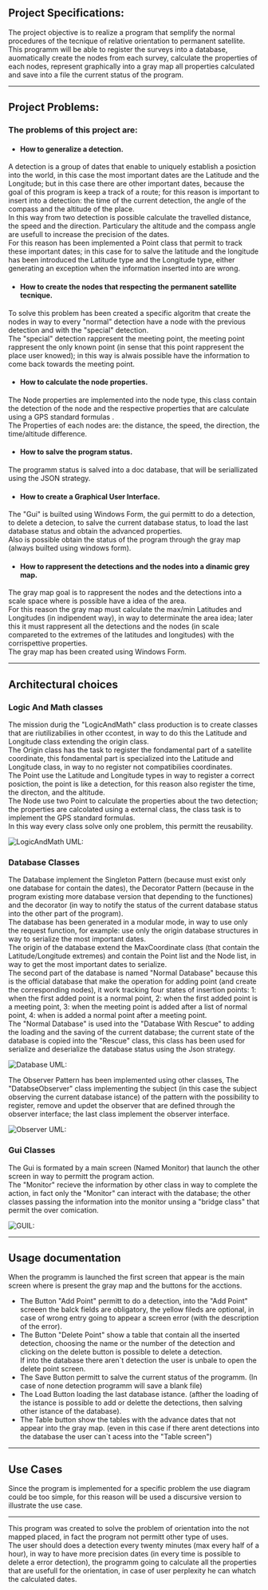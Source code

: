 ## Project Specifications:

The project objective is to realize a program that semplify the normal procedures of the tecnique of relative orientation to permanent satellite.<br>
This programm will be able to register the surveys into a database, auomatically create the nodes from each survey, calculate the properties of each nodes, 
represent graphically into a gray map all properties calculated and save into a file the current status of the program.

____
## Project Problems: 

### The problems of this project are:<br>

- #### How to generalize a detection.

A detection is a group of dates that enable to uniquely establish a posiction into the world, in this case the most important dates are the Latitude and the Longitude; 
but in this case there are other important dates, because the goal of this program is keep a track of a route; for this reason is important to insert into a detection: 
the time of the current detection, the angle of the compass and the altitude of the place.<br>
In this way from two detection is possible calculate the travelled distance, the speed and the direction. Particulary the altitude and the compass angle are usefull 
to increase the precision of the dates.<br>
For this reason has been implemented a Point class that permit to track these important dates; in this case for to salve the latitude and the longitude has been introduced 
the Latitude type and the Longitude type, either generating an exception when the information inserted into are wrong.

- #### How to create the nodes that respecting the permanent satellite tecnique.

To solve this problem has been created a specific algoritm that create the nodes in way to every "normal" detection have a node with the  previous detection 
and with the "special" detection.<br>
The "special" detection rappresent the meeting point, the meeting point rappresent the only known point (in sense that this point rappresent the place user knowed); 
in this way is alwais possible have the information to come back towards the meeting point.

- #### How to calculate the node properties.

The Node properties are implemented into the node type, this class contain the detection of the node and the respective properties that are calculate using a GPS standard formulas
.<br>
The Properties of each nodes are: the distance, the speed, the direction, the time/altitude difference. 

- #### How to salve the program status.

The programm status is salved into a doc database, that will be seriallizated using the JSON strategy.

- #### How to create a Graphical User Interface.<br>

The "Gui" is builted using Windows Form, the gui permitt to do a detection, to delete a detecion, to salve the current database status, to load the last database status
and obtain the advanced properties.<br>
Also is possible obtain the status of the program through the gray map (always builted using windows form).

- #### How to rappresent the detections and the nodes into a dinamic grey map.

The gray map goal is to rappresent the nodes and the detections into a scale space where is possible have a idea of the area.<br>
For this reason the gray map must calculate the max/min Latitudes and Longitudes (in indipendent way), in way to determinate the area idea; later this it must rappresent all the detections
and the nodes (in scale compareted to the extremes of the latitudes and longitudes) with the corrispettive properties.<br>
The gray map has been created using Windows Form.

____
## Architectural choices

### Logic And Math classes

The mission durig the "LogicAndMath" class production is to create classes that are riutilizabilies in other ccontest, in way to do this the Latitude and Longitude class extending the 
origin class.<br>
The Origin class has the task to register the fondamental part of a satellite coordinate, this fondamental part is specialized into the Latitude and Longitude class,
in way to no register not compatibilies coordinates.<br>
The Point use the Latitude and Longitude types in way to register a correct posiction, the point is like a detection, for this reason also register the time, the directon,
and the altitude.<br>
The Node use two Point to calculate the properties about the two detection; the properties are calcolated using a external class, the class task is to implement 
the GPS standard formulas.<br>
In this way every class solve only one problem, this permitt the reusability.<br>

![LogicAndMath UML:](https://github.com/RomboUrbex/SatellitePermanente/blob/Report/SatellitePermanente/SatellitePermanente/Report/UML/LogicAndMath_UML.jpg)

### Database Classes
The Database implement the Singleton Pattern (because must exist only one database for contain the dates), the Decorator Pattern (because in the program existing more database version that depending to the functiones) and the decorator (in way to notify the status of the current database status into the other part of the program).<br>
The database has been generated in a modular mode, in way to use only the request function, for example: use only the origin database structures in way to serialize the most important dates.<br>
The origin of the database extend the MaxCoordinate class (that contain the Latitude/Longitude extremes) and contain the Point list and the Node list, in way to get the most important dates to serialize.<br>
The second part of the database is named "Normal Database" because this is the official database that make the operation for adding point (and create the corresponding nodes), it work tracking four states of insertion points: 1: when the first added point is a normal point, 2: when the first added point is a meeting point, 3: when the meeting point is added after a list of normal point, 4: when is added a normal point after a meeting point.<br>
The "Normal Database" is used into the "Database With Rescue" to adding the loading and the saving of the current database; the current state of the database is copied into the "Rescue" class, this class has been used for serialize and deserialize the database status using the Json strategy.<br>

![Database UML:](https://github.com/RomboUrbex/SatellitePermanente/blob/Report/SatellitePermanente/SatellitePermanente/Report/UML/Database_UML.jpg)<br>

The Observer Pattern has been implemented using other classes, The "DatabseObserver" class implementing  the subject (in this case the subject observing the current database istance) of the pattern with the possibility to register, remove and updet the observer that are defined through the observer interface; the last class implement the observer interface.<br>

![Observer UML:](https://github.com/RomboUrbex/SatellitePermanente/blob/Report/SatellitePermanente/SatellitePermanente/Report/UML/Observer_UML.jpg)<br>


### Gui Classes
The Gui is formated by a main screen (Named Monitor) that launch the other screen in way to permitt the program action.<br>
The "Monitor" recieve the information by other class in way to complete the action, in fact only the "Monitor" can interact with the database; the other classes passing the information into the monitor unsing a "bridge class" that permit the over comication.<br>

![GUIL:](https://github.com/RomboUrbex/SatellitePermanente/blob/Report/SatellitePermanente/SatellitePermanente/Report/UML/GUI_UML.jpg)<br>

____
## Usage documentation
When the programm is launched the first screen that appear is the main screen where is present the gray map and the buttons for the acctions.<br>
- The Button "Add Point" permitt to do a detection, into the "Add Point" screeen the balck fields are obligatory, the yellow fileds are optional, in case of wrong 
entry going to appear a screen error (with the description of the error).<br>
- The Button "Delete Point" show a table that contain all the inserted detection, choosing the name or the number of the detection and clicking on the delete button is possible to delete a detection.<br>
If into the database there aren`t detection the user is unbale to open the delete point screen.<br>
- The Save Button permitt to salve the current status of the programm. (In case of none detection programm will save a blank file)<br>
- The Load Button loading the last database istance. (afther the loading of the istance is possible to add or delette the detections, then salving other istance of the database).<br>
- The Table button show the tables with the advance dates that not appear into the gray map. (even in this case if there arent detections into the database the user can`t acess into the "Table screen")<br>
____
## Use Cases
Since the program is implemented for a specific problem the use diagram could be too simple, for this reason will be used a discursive version to illustrate the use case.<br>

___

This program was created to solve the problem of orientation into the not mapped placed, in fact the program not permitt other type of uses.<br>
The user should does a detection every twenty minutes (max every half of a hour), in way to have more precision dates (in every time is possible to delete a error detection), the programm going to calculate all the properties that are usefull for the orientation, in case of user perplexity he can whatch the calculated dates.
